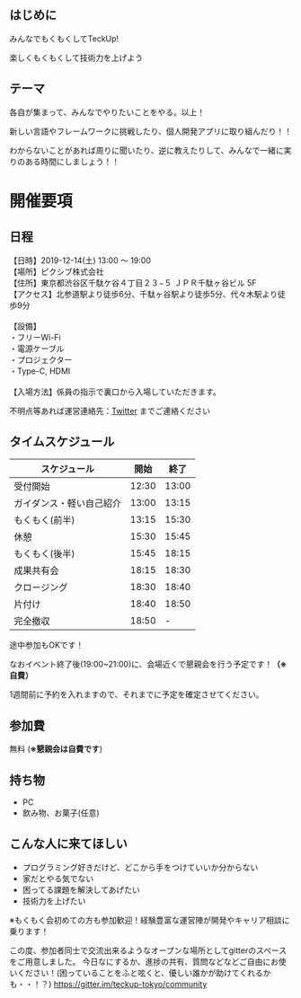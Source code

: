 ## はじめに
みんなでもくもくしてTeckUp!

楽しくもくもくして技術力を上げよう

## テーマ
各自が集まって、みんなでやりたいことをやる。以上！

新しい言語やフレームワークに挑戦したり、個人開発アプリに取り組んだり！！

わからないことがあれば周りに聞いたり、逆に教えたりして、みんなで一緒に実りのある時間にしましょう！！

# 開催要項

## 日程

【日時】2019-12-14(土) 13:00 ～ 19:00 </br>
【場所】ピクシブ株式会社</br>
【住所】東京都渋谷区千駄ケ谷４丁目２３−５ ＪＰＲ千駄ヶ谷ビル 5F</br>
【アクセス】北参道駅より徒歩6分、千駄ヶ谷駅より徒歩5分、代々木駅より徒歩9分</br>
</br>
【設備】</br>
・フリーWi-Fi</br>
・電源ケーブル</br>
・プロジェクター</br>
・Type-C, HDMI</br>
</br>
【入場方法】係員の指示で裏口から入場していただきます。</br>

不明点等あれば運営連絡先：[Twitter](https://twitter.com/teckup_tokyo) までご連絡ください

## タイムスケジュール

| スケジュール             | 開始  | 終了  |
| ---------------- | ----- | ----- |
| 受付開始         | 12:30 | 13:00 |
| ガイダンス・軽い自己紹介  | 13:00 | 13:15 |
| もくもく(前半)           | 13:15 | 15:30 |
| 休憩 | 15:30 | 15:45 |
| もくもく(後半)| 15:45 | 18:15 |
| 成果共有会 | 18:15 | 18:30 |
| クロージング| 18:30 | 18:40 |
| 片付け         | 18:40 | 18:50 |
| 完全撤収         | 18:50 | - |

途中参加もOKです！

なおイベント終了後(19:00~21:00)に、会場近くで懇親会を行う予定です！**（※自費）**

1週間前に予約を入れますので、それまでに予定を確定させてください。

## 参加費

無料 (**※懇親会は自費です**)

## 持ち物

- PC
- 飲み物、お菓子(任意)

## こんな人に来てほしい
- プログラミング好きだけど、どこから手をつけていいか分からない
- 家だとやる気でない
- 困ってる課題を解決してあげたい
- 技術力を上げたい

※もくもく会初めての方も参加歓迎！経験豊富な運営陣が開発やキャリア相談に乗ります！

この度、参加者同士で交流出来るようなオープンな場所としてgitterのスペースをご用意しました。
今日なにするか、進捗の共有、質問などなどご自由にお使いください！(困っていることをふと呟くと、優しい誰かが助けてくれるかも・・！？)
https://gitter.im/teckup-tokyo/community
